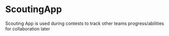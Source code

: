 # ScoutingApp
Scouting App is used during contests to track other teams progress/abilities for collaboration later
